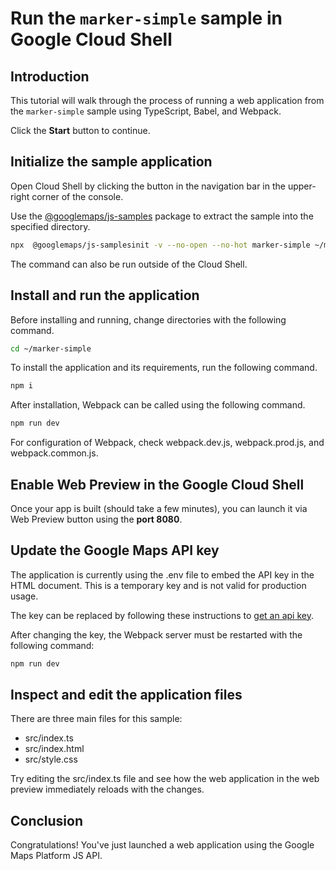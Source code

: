 # Run the `marker-simple` sample in Google Cloud Shell

<walkthrough-tutorial-duration duration="10"/>

## Introduction

This tutorial will walk through the process of running a web application from
the `marker-simple` sample using TypeScript, Babel, and Webpack.

Click the **Start** button to continue.

## Initialize the sample application

Open Cloud Shell by clicking the
<walkthrough-cloud-shell-icon></walkthrough-cloud-shell-icon> button in the
navigation bar in the upper-right corner of the console.

Use the [@googlemaps/js-samples](https://www.npmjs.com/package/@googlemaps/js-samples) package to 
extract the sample into the specified directory.

```bash
npx  @googlemaps/js-samplesinit -v --no-open --no-hot marker-simple ~/marker-simple
```

The command can also be run outside of the Cloud Shell.

## Install and run the application

Before installing and running, change directories with the following command.

```bash
cd ~/marker-simple
```

To install the application and its requirements, run the following command.

```bash
npm i
```

After installation, Webpack can be called using the following command.

```bash
npm run dev
```

For configuration of Webpack, check
<walkthrough-editor-open-file filePath="marker-simple/webpack.dev.js">webpack.dev.js</walkthrough-editor-open-file>,
<walkthrough-editor-open-file filePath="marker-simple/webpack.prod.js">webpack.prod.js</walkthrough-editor-open-file>,
and
<walkthrough-editor-open-file filePath="marker-simple/webpack.common.js">webpack.common.js</walkthrough-editor-open-file>.

## Enable Web Preview in the Google Cloud Shell

Once your app is built (should take a few minutes), you can launch it via
<walkthrough-spotlight-pointer target="cloudshell" spotlightId="devshell-web-preview-button">Web
Preview button</walkthrough-spotlight-pointer> using the **port 8080**.

## Update the Google Maps API key

The application is currently using the
<walkthrough-editor-open-file filePath="marker-simple/.env">.env</walkthrough-editor-open-file>
file to embed the API key in the HTML document. This is a temporary key and is
not valid for production usage.

The key can be replaced by following these instructions to
[get an api key](https://developers.google.com/maps/documentation/javascript/get-api-key).

After changing the key, the Webpack server must be restarted with the following
command:

```bash
npm run dev
```

## Inspect and edit the application files

There are three main files for this sample:

*   <walkthrough-editor-open-file filePath="marker-simple/src/index.ts">src/index.ts</walkthrough-editor-open-file>
*   <walkthrough-editor-open-file filePath="marker-simple/src/index.html">src/index.html</walkthrough-editor-open-file>
*   <walkthrough-editor-open-file filePath="marker-simple/src/style.css">src/style.css</walkthrough-editor-open-file>

Try editing the <walkthrough-editor-open-file filePath="marker-simple/src/index.ts">src/index.ts</walkthrough-editor-open-file> file and see how the web application in the web preview immediately reloads with the changes.

## Conclusion

<walkthrough-conclusion-trophy></walkthrough-conclusion-trophy>

Congratulations! You've just launched a web application using the Google Maps
Platform JS API.
